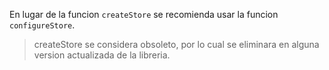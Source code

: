 En lugar de la funcion `createStore` se recomienda usar la funcion `configureStore`.

> createStore se considera obsoleto, por lo cual se eliminara en alguna version actualizada de la libreria.